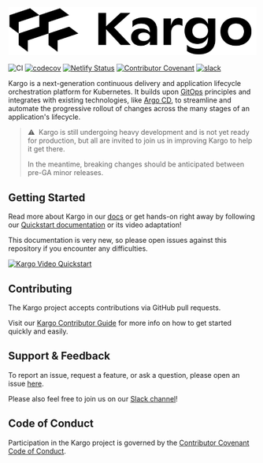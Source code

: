 ![Kargo by Akuity, creators of Argo](kargo-logo.png)

![CI](https://github.com/akuity/kargo/actions/workflows/ci.yaml/badge.svg)
[![codecov](https://codecov.io/gh/akuity/kargo/branch/main/graph/badge.svg?token=FGUq4netA6)](https://codecov.io/gh/akuity/kargo)
[![Netlify Status](https://api.netlify.com/api/v1/badges/c4e62c70-e07d-4ac6-bcf8-d7003c936d19/deploy-status)](https://app.netlify.com/sites/docs-kargo-akuity-io/deploys)
[![Contributor Covenant](https://img.shields.io/badge/Contributor%20Covenant-2.1-4baaaa.svg)](CODE_OF_CONDUCT.md)
[![slack](https://img.shields.io/badge/slack-kargo-brightgreen.svg?logo=slack)](https://akuity-community.slack.com/messages/C05BXBX7695)

Kargo is a next-generation continuous delivery and application lifecycle
orchestration platform for Kubernetes. It builds upon
[GitOps](https://opengitops.dev/) principles and integrates with existing
technologies, like [Argo CD](https://argoproj.github.io/cd/), to streamline and
automate the progressive rollout of changes across the many stages of an
application's lifecycle.

> ⚠️&nbsp;&nbsp;Kargo is still undergoing heavy development and is not yet ready
> for production, but all are invited to join us in improving Kargo to help
> it get there.
>
> In the meantime, breaking changes should be anticipated between pre-GA minor
> releases.

## Getting Started

Read more about Kargo in our [docs](https://kargo.akuity.io) or get hands-on
right away by following our 
[Quickstart documentation](https://kargo.akuity.io/quickstart) or its video
adaptation!

This documentation is very new, so please open issues against this repository if
you encounter any difficulties.

[![Kargo Video Quickstart](https://img.youtube.com/vi/NHXBV40GFHs/0.jpg)](https://youtu.be/NHXBV40GFHs)

## Contributing

The Kargo project accepts contributions via GitHub pull requests.

Visit our
[Kargo Contributor Guide](https://kargo.akuity.io/contributor-guide/) for more
info on how to get started quickly and easily.

## Support & Feedback

To report an issue, request a feature, or ask a question, please open an issue
[here](https://github.com/akuity/kargo/issues).

Please also feel free to join us on our
[Slack channel](https://akuity-community.slack.com/messages/C05BXBX7695)!

## Code of Conduct

Participation in the Kargo project is governed by the
[Contributor Covenant Code of Conduct](https://kargo.akuity.io/contributor-guide/code-of-conduct/).
